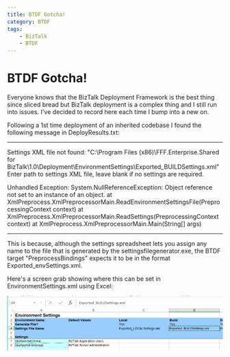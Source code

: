```yaml
---
title: BTDF Gotcha!
category: BTDF
tags:
    - BizTalk
    - BTDF
---
```

# BTDF Gotcha!
Everyone knows that the BizTalk Deployment Framework is the best thing since sliced bread but BizTalk deployment is a complex thing and I still run into issues. I've decided to record here each time I bump into a new on.

Following a 1st time deployment of an inherited codebase I found the following message in DeployResults.txt:

--------
Settings XML file not found: "C:\Program Files (x86)\FFF.Enterprise.Shared for BizTalk\1.0\Deployment\EnvironmentSettings\Exported_BUILDSettings.xml"
Enter path to settings XML file, leave blank if no settings are required.
                
Unhandled Exception: System.NullReferenceException: Object reference not set to an instance of an object.
   at XmlPreprocess.XmlPreprocessorMain.ReadEnvironmentSettingsFile(PreprocessingContext context)
   at XmlPreprocess.XmlPreprocessorMain.ReadSettings(PreprocessingContext context)
   at XmlPreprocess.XmlPreprocessorMain.Main(String[] args)

--------

This is because, although the settings spreadsheet lets you assign any name to the file that is generated by the settingsfilegenerator.exe, the BTDF target "PreprocessBindings" expects it to be in the format Exported_envSettings.xml.

Here's a screen grab showing where this can be set in EnvironmentSettings.xml using Excel:

![](/images/btdf-gotcha/1.png)



